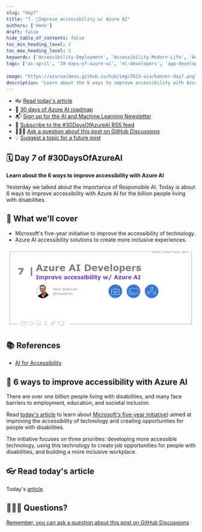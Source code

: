 ```yaml
---
slug: "day7"
title: "7. 🏁Improve accessibility w/ Azure AI"
authors: ['Henk']
draft: false
hide_table_of_contents: false
toc_min_heading_level: 2
toc_max_heading_level: 3
keywords: ['Accessibility-Employment', 'Accessibility-Modern-Life', 'Accessibility-Human-Connection']
tags: ['ai-april', '30-days-of-azure-ai', 'ml-developers', 'app-developers', 'ai-for-accessibility']

image: "https://azureaidevs.github.io/hub/img/2023-aia/banner-day7.png"
description: "Learn about the 6 ways to improve accessibility with Azure AI https://azureaidevs.github.io/hub/2023-aia/day7 #30DaysOfAzureAI #AzureAiDevs #AI #Accessibility"
---
```


<head>  

  <link rel="canonical" href="https://azure.microsoft.com/blog/6-ways-to-improve-accessibility-with-azure-ai/"  />

</head>

- 👓 [Read today's article](https://azure.microsoft.com/blog/6-ways-to-improve-accessibility-with-azure-ai/)
- 📍 [30 days of Azure AI roadmap](/hub/roadmap/30days/)
- 📬 [Sign up for the AI and Machine Learning Newsletter](https://aka.ms/azure-ai-dev-newsletter)
- 📰 [Subscribe to the #30DaysOfAzureAI RSS feed](https://azureaidevs.github.io/hub/2023-aia/rss.xml)
- 🙋🏾‍♂️ [Ask a question about this post on GitHub Discussions](https://github.com/AzureAiDevs/hub/discussions/categories/7-improve-accessibility-w/-azure-ai)
- 💡 [Suggest a topic for a future post](https://github.com/AzureAiDevs/hub/discussions/categories/call-for-content)

## 🗓️ Day _7_ of #30DaysOfAzureAI

<!-- README
The following description is also used for the tweet. So it should be action oriented and grab attention 
If you update the description, please update the description: in the frontmatter as well.
-->

**Learn about the 6 ways to improve accessibility with Azure AI**

<!-- README
The following is the intro to the post. It should be a short teaser for the post.
-->

Yesterday we talked about the importance of Responsible AI. Today is about 6 ways to improve accessibility with Azure AI for the billion people living with disabilities.

## 🎯 What we'll cover

<!-- README
The following list is the main points of the post. There should be 3-4 main points.
 -->


- Microsoft's five-year initiative to improve the accessibility of technology.
- Azure AI accessibility solutions to create more inclusive experiences.

<!-- 
- Main point 1
- Main point 2
- Main point 3 
- Main point 4
-->

![Image banner for day 7](./../../static/img/2023-aia/banner-day7.png)

<!-- README
Add or update a list relevant references here. These could be links to other blog posts, Microsoft Learn Module, videos, or other resources.
-->


## 📚 References

- [AI for Accessibility](https://www.microsoft.com/ai/ai-for-accessibility)


<!-- README
The following is the body of the post. It should be an overview of the post that you are referencing.
See the Learn More section, if you supplied a canonical link, then will be displayed here.
-->


## 🚌 6 ways to improve accessibility with Azure AI

<!-- Read [today's article](https://azure.microsoft.com/blog/6-ways-to-improve-accessibility-with-azure-ai/) -->

There are over one billion people living with disabilities, and many face barriers to employment, education, and societal inclusion.

Read [today's article](https://azure.microsoft.com/blog/6-ways-to-improve-accessibility-with-azure-ai/) to learn about [Microsoft's five-year initiative](https://blogs.microsoft.com/blog/2021/04/28/doubling-down-on-accessibility-microsofts-next-steps-to-expand-accessibility-in-technology-the-workforce-and-workplace)) aimed at improving the accessibility of technology and creating opportunities for people with disabilities. 

The initiative focuses on three priorities: developing more accessible technology, using this technology to create job opportunities for people with disabilities, and building a more inclusive workplace. 

## 👓 Read today's article

Today's [article](https://azure.microsoft.com/blog/6-ways-to-improve-accessibility-with-azure-ai/).


## 🙋🏾‍♂️ Questions?

[Remember, you can ask a question about this post on GitHub Discussions](https://github.com/AzureAiDevs/Discussions/discussions/categories/7-improve-accessibility-w/-azure-ai)